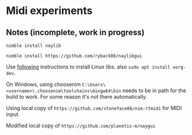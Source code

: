 # Midi experiments

## Notes (incomplete, work in progress)

```nimble install naylib```

```nimble install https://github.com/ryback08/naylibgui```

Use [following](https://github.com/raysan5/raylib/wiki/Working-on-GNU-Linux) instructions to install Linux libs. also ```sudo apt install xorg-dev```.

On Windows, using choosenim ```C:\Users\<username>\.choosenim\toolchains\mingw64\bin``` needs to be in path for the build to work. For some reason it's not there automatically.

Using local copy of ```https://github.com/stoneface86/nim-rtmidi``` for MIDI input.

Modified local copy of ```https://github.com/planetis-m/naygui```
